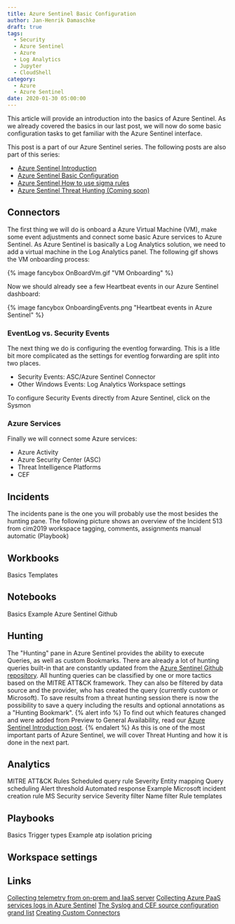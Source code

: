 ```yaml
---
title: Azure Sentinel Basic Configuration
author: Jan-Henrik Damaschke
draft: true
tags:
  - Security
  - Azure Sentinel
  - Azure
  - Log Analytics
  - Jupyter
  - CloudShell
category:
  - Azure
  - Azure Sentinel
date: 2020-01-30 05:00:00
---
```


This article will provide an introduction into the basics of Azure Sentinel. As we already covered the basics in our last post, we will now do some basic configuration tasks to get familiar with the Azure Sentinel interface.

<!-- more -->

This post is a part of our Azure Sentinel series. The following posts are also part of this series:

* [Azure Sentinel Introduction](/Azure-Sentinel-Introduction/)
* [Azure Sentinel Basic Configuration](/Azure-Sentinel-Basic-Configuration/)
* [Azure Sentinel How to use sigma rules](Use-sigma-rules-in-Azure-Sentinel/)
* [Azure Sentinel Threat Hunting (Coming soon)](/Azure-Sentinel-Threat-Hunting/)

<!-- toc -->

## Connectors

The first thing we will do is onboard a Azure Virtual Machine (VM), make some event adjustments and connect some basic Azure services to Azure Sentinel.
As Azure Sentinel is basically a Log Analytics solution, we need to add a virtual machine in the Log Analytics panel. The following gif shows the VM onboarding process:

{% image fancybox OnBoardVm.gif "VM Onboarding" %}

Now we should already see a few Heartbeat events in our Azure Sentinel dashboard:

{% image fancybox OnboardingEvents.png "Heartbeat events in Azure Sentinel" %}

### EventLog vs. Security Events

The next thing we do is configuring the eventlog forwarding. This is a litle bit more complicated as the settings for eventlog forwarding are split into two places.

* Security Events: ASC/Azure Sentinel Connector
* Other Windows Events: Log Analytics Workspace settings

To configure Security Events directly from Azure Sentinel, click on the
  Sysmon

### Azure Services

Finally we will connect some Azure services:

* Azure Activity
* Azure Security Center (ASC)
* Threat Intelligence Platforms
* CEF

## Incidents

The incidents pane is the one you will probably use the most besides the hunting pane. The following picture shows an overview of the
Incident 513 from cim2019 workspace
tagging, comments, assignments
  manual
  automatic (Playbook)

## Workbooks

Basics
Templates

## Notebooks

Basics
Example Azure Sentinel Github

## Hunting

The "Hunting" pane in Azure Sentinel provides the ability to execute Queries, as well as custom Bookmarks. There are already a lot of hunting queries built-in that are constantly updated from the [Azure Sentinel Github repository](https://github.com/Azure/Azure-Sentinel).
All hunting queries can be classified by one or more tactics based on the MITRE ATT&CK framework. They can also be filtered by data source and the provider, who has created the query (currently custom or Microsoft).
To save results from a threat hunting session there is now the possibility to save a query including the results and optional annotations as a "Hunting Bookmark".
{% alert info %}
To find out which features changed and were added from Preview to General Availability, read our [Azure Sentinel Introduction post](/Azure-Sentinel-Introduction/).
{% endalert %}
As this is one of the most important parts of Azure Sentinel, we will cover Threat Hunting and how it is done in the next part.

## Analytics

MITRE ATT&CK
Rules
  Scheduled query rule
    Severity
    Entity mapping
    Query scheduling
    Alert threshold
    Automated response
    Example
  Microsoft incident creation rule
    MS Security service
    Severity filter
    Name filter
Rule templates

## Playbooks

Basics
Trigger types
Example atp isolation
pricing

## Workspace settings

## Links

[Collecting telemetry from on-prem and IaaS server](https://techcommunity.microsoft.com/t5/Azure-Sentinel/Azure-Sentinel-Agent-Collecting-telemetry-from-on-prem-and-IaaS/ba-p/811760)
[Collecting Azure PaaS services logs in Azure Sentinel](https://techcommunity.microsoft.com/t5/Azure-Sentinel/Collecting-Azure-PaaS-services-logs-in-Azure-Sentinel/ba-p/792669)
[The Syslog and CEF source configuration grand list](https://techcommunity.microsoft.com/t5/Azure-Sentinel/Azure-Sentinel-The-Syslog-and-CEF-source-configuration-grand/ba-p/803891)
[Creating Custom Connectors](https://techcommunity.microsoft.com/t5/Azure-Sentinel/Azure-Sentinel-Creating-Custom-Connectors/ba-p/864060)
